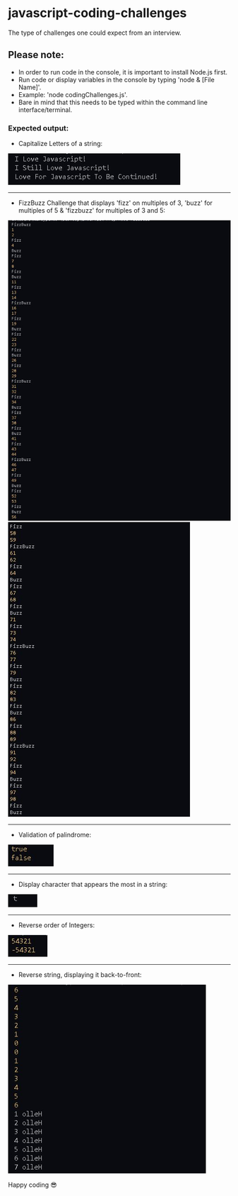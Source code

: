 # javascript-coding-challenges
The type of challenges one could expect from an interview.

## Please note:

* In order to run code in the console, it is important to install Node.js first.
* Run code or display variables in the console by typing 'node & [File Name]'.
* Example: 'node codingChallenges.js'.
* Bare in mind that this needs to be typed within the command line interface/terminal.

### Expected output:

* Capitalize Letters of a string:
<img src="/images/capitalizeLetters.JPG" alt="challenge code output"/>

<hr/>

* FizzBuzz Challenge that displays 'fizz' on multiples of 3, 'buzz' for multiples of 5 & 'fizzbuzz' for multiples of 3 and 5:
<img src="/images/fizzBuzz.JPG" alt="challenge code output"/>
<img src="/images/fizzBuzz2.JPG" alt="challenge code output"/>

<hr/>

* Validation of palindrome:
<img src="/images/isPalindrome.JPG" alt="challenge code output"/>

<hr/>

* Display character that appears the most in a string:
<img src="/images/maxCharacter.JPG" alt="challenge code output"/>

<hr/>

* Reverse order of Integers:
<img src="/images/reverseInteger.JPG" alt="challenge code output"/>

<hr/>

* Reverse string, displaying it back-to-front:
<img src="/images/reverseString.JPG" alt="challenge code output"/>

Happy coding :sunglasses:
